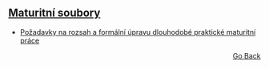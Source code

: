 ## <a href="./../../..">Maturitní soubory</a>

- [Požadavky na rozsah a formální úpravu dlouhodobé praktické maturitní práce](https://www.spsmb.cz/wp-content/uploads/pdf/maturitni_zkousky/Pozadavky_na_rozsah_a_formalni_upravu_DPMP.pdf)

<p align="right">
  <a href="./../../..">Go Back</a>
</p>
